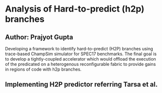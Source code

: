 # Analysis of Hard-to-predict (h2p) branches
## Author: Prajyot Gupta
Developing a framework to identify hard-to-predict (H2P) branches using trace-based ChampSim simulator for SPEC17 benchmarks. The final goal is to develop a tightly-coupled accelerator which would offload the execution of the predicated on a heterogenous reconfigurable fabric to provide gains in regions of code with h2p branches.

## Implementing H2P predictor referring Tarsa et al.
